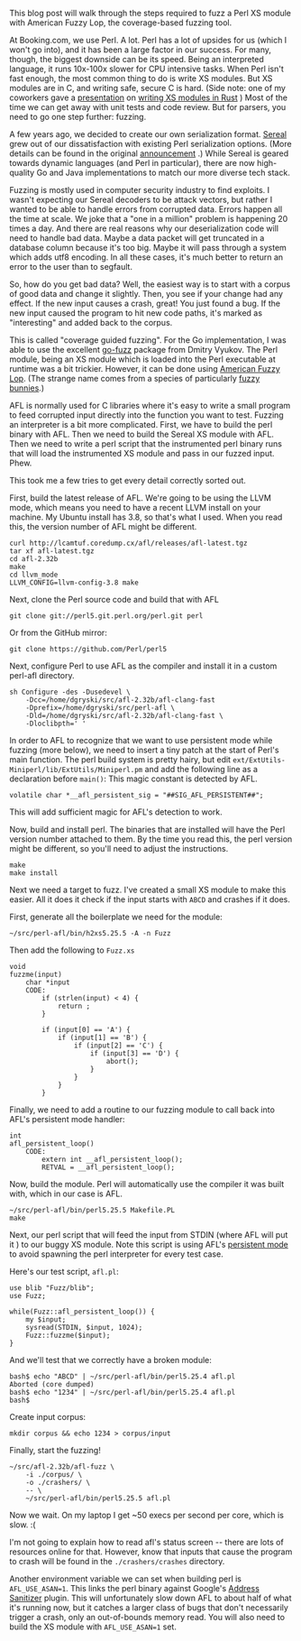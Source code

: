 
This blog post will walk through the steps required to fuzz a Perl XS module
with American Fuzzy Lop, the coverage-based fuzzing tool.

At Booking.com, we use Perl.  A lot.  Perl has a lot of upsides for us (which I
won't go into), and it has been a large factor in our success.  For many,
though, the biggest downside can be its speed.  Being an interpreted language,
it runs 10x-100x slower for CPU intensive tasks.  When Perl isn't fast
enough, the most common thing to do is write XS modules.  But XS modules are in
C, and writing safe, secure C is hard. (Side note: one of my coworkers gave a
[presentation](https://www.youtube.com/watch?v=GwS8eDOYz_U) on [writing XS
modules in Rust](https://github.com/vickenty/perl-xs) ) Most of the time we can
get away with unit tests and code review.  But for parsers, you need to go one
step further: fuzzing.

A few years ago, we decided to create our own serialization format.
[Sereal](http://github.com/Sereal/Sereal) grew out of our dissatisfaction with
existing Perl serialization options.  (More details can be found in the
original
[announcement](http://blog.booking.com/sereal-a-binary-data-serialization-format.html)
.) While Sereal is geared towards dynamic languages (and Perl in particular),
there are now high-quality Go and Java implementations to match our more
diverse tech stack.

Fuzzing is mostly used in computer security industry to find exploits.  I
wasn't expecting our Sereal decoders to be attack vectors, but rather I wanted
to be able to handle errors from corrupted data.  Errors happen all the time at
scale.  We joke that a "one in a million" problem is happening 20 times a day.
And there are real reasons why our deserialization code will need to handle bad
data.  Maybe a data packet will get truncated in a database column because it's
too big.  Maybe it will pass through a system which adds utf8 encoding.  In all
these cases, it's much better to return an error to the user than to segfault.

So, how do you get bad data?  Well, the easiest way is to start with a corpus
of good data and change it slightly.  Then, you see if your change had any
effect.  If the new input causes a crash, great! You just found a bug.  If the
new input caused the program to hit new code paths, it's marked as
"interesting" and added back to the corpus.

This is called "coverage guided fuzzing".  For the Go implementation, I was
able to use the excellent [go-fuzz](http://github.com/dvyukov/go-fuzz) package
from Dmitry Vyukov.  The Perl module, being an XS module which is loaded into
the Perl executable at runtime was a bit trickier.  However, it can be done
using [American Fuzzy Lop](http://lcamtuf.coredump.cx/afl/).  (The strange name
comes from a species of particularly [fuzzy
bunnies](https://en.wikipedia.org/wiki/American_Fuzzy_Lop).)

AFL is normally used for C libraries where it's easy to write a small program
to feed corrupted input directly into the function you want to test.  Fuzzing
an interpreter is a bit more complicated.  First, we have to build the perl
binary with AFL.  Then we need to build the Sereal XS module with AFL.  Then we
need to write a perl script that the instrumented perl binary runs that will
load the instrumented XS module and pass in our fuzzed input.  Phew.

This took me a few tries to get every detail correctly sorted out.

First, build the latest release of AFL.  We're going to be using the LLVM mode,
which means you need to have a recent LLVM install on your machine.  My Ubuntu
install has 3.8, so that's what I used.  When you read this, the version number
of AFL might be different.

```
curl http://lcamtuf.coredump.cx/afl/releases/afl-latest.tgz
tar xf afl-latest.tgz
cd afl-2.32b
make
cd llvm_mode
LLVM_CONFIG=llvm-config-3.8 make
```

Next, clone the Perl source code and build that with AFL

```
git clone git://perl5.git.perl.org/perl.git perl
```

Or from the GitHub mirror:
```
git clone https://github.com/Perl/perl5
```

Next, configure Perl to use AFL as the compiler and install it in a custom perl-afl directory.

```
sh Configure -des -Dusedevel \
    -Dcc=/home/dgryski/src/afl-2.32b/afl-clang-fast
    -Dprefix=/home/dgryski/src/perl-afl \
    -Dld=/home/dgryski/src/afl-2.32b/afl-clang-fast \
    -Dloclibpth=' '
```

In order to AFL to recognize that we want to use persistent mode while fuzzing
(more below), we need to insert a tiny patch at the start of Perl's main
function.  The perl build system is pretty hairy, but edit
`ext/ExtUtils-Miniperl/lib/ExtUtils/Miniperl.pm` and add the following line as
a declaration before `main()`: This magic constant is detected by AFL.

```
volatile char *__afl_persistent_sig = "##SIG_AFL_PERSISTENT##";
```

This will add sufficient magic for AFL's detection to work.

Now, build and install perl.  The binaries that are installed will have the
Perl version number attached to them.  By the time you read this, the perl
version might be different, so you'll need to adjust the instructions.

```
make
make install
```

Next we need a target to fuzz.  I've created a small XS module to make this
easier.  All it does it check if the input starts with `ABCD` and crashes if it
does.

First, generate all the boilerplate we need for the module:

```
~/src/perl-afl/bin/h2xs5.25.5 -A -n Fuzz
```

Then add the following to `Fuzz.xs`

```
void
fuzzme(input)
    char *input
    CODE:
        if (strlen(input) < 4) {
            return ;
        }

        if (input[0] == 'A') {
            if (input[1] == 'B') {
                if (input[2] == 'C') {
                    if (input[3] == 'D') {
                        abort();
                    }
                }
            }
        }
```

Finally, we need to add a routine to our fuzzing module to call back into AFL's persistent mode handler:

```
int
afl_persistent_loop()
    CODE:
        extern int __afl_persistent_loop();
        RETVAL = __afl_persistent_loop();
```

Now, build the module.  Perl will automatically use the compiler it was built with, which in our case is AFL.

```
~/src/perl-afl/bin/perl5.25.5 Makefile.PL
make
```

Next, our perl script that will feed the input from STDIN (where AFL will put it ) to our buggy XS module.
Note this script is using AFL's [persistent mode](https://lcamtuf.blogspot.nl/2015/06/new-in-afl-persistent-mode.html)
to avoid spawning the perl interpreter for every test case.

Here's our test script, `afl.pl`:
```
use blib "Fuzz/blib";
use Fuzz;

while(Fuzz::afl_persistent_loop()) {
    my $input;
    sysread(STDIN, $input, 1024);
    Fuzz::fuzzme($input);
}
```

And we'll test that we correctly have a broken module:

```
bash$ echo "ABCD" | ~/src/perl-afl/bin/perl5.25.4 afl.pl
Aborted (core dumped)
bash$ echo "1234" | ~/src/perl-afl/bin/perl5.25.4 afl.pl
bash$
```

Create input corpus:
```
mkdir corpus && echo 1234 > corpus/input
```

Finally, start the fuzzing!

```
~/src/afl-2.32b/afl-fuzz \
    -i ./corpus/ \
    -o ./crashers/ \
    -- \
    ~/src/perl-afl/bin/perl5.25.5 afl.pl
```

Now we wait.  On my laptop I get ~50 execs per second per core, which is slow. :(

I'm not going to explain how to read afl's status screen -- there are lots of
resources online for that.  However, know that inputs that cause the program to
crash will be found in the `./crashers/crashes` directory.

Another environment variable we can set when building perl is `AFL_USE_ASAN=1`.
This links the perl binary against Google's [Address
Sanitizer](https://github.com/google/sanitizers/wiki/AddressSanitizer) plugin.
This will unfortunately slow down AFL to about half of what it's running now,
but it catches a larger class of bugs that don't necessarily trigger a crash,
only an out-of-bounds memory read.  You will also need to build the XS module
with `AFL_USE_ASAN=1` set.
